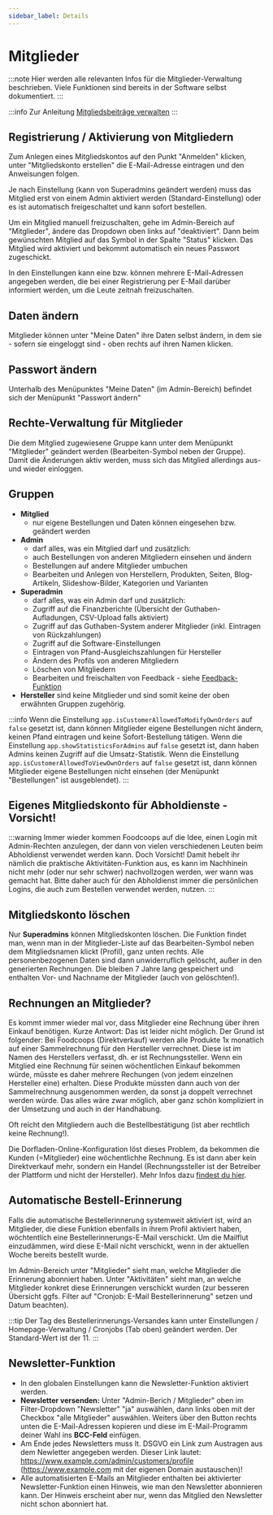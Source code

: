 ```yaml
---
sidebar_label: Details
---
```


# Mitglieder

:::note
Hier werden alle relevanten Infos für die Mitglieder-Verwaltung beschrieben. Viele Funktionen sind bereits in der Software selbst dokumentiert.
:::

:::info
Zur Anleitung [Mitgliedsbeiträge verwalten](/mitglieder/mitgliedsbeitraege)
:::

## Registrierung / Aktivierung von Mitgliedern

Zum Anlegen eines Mitgliedskontos auf den Punkt "Anmelden" klicken, unter "Mitgliedskonto erstellen" die E-Mail-Adresse eintragen und den Anweisungen folgen.

Je nach Einstellung (kann von Superadmins geändert werden) muss das Mitglied erst von einem Admin aktiviert werden (Standard-Einstellung) oder es ist automatisch freigeschaltet und kann sofort bestellen.

Um ein Mitglied manuell freizuschalten, gehe im Admin-Bereich auf "Mitglieder", ändere das Dropdown oben links auf "deaktiviert". Dann beim gewünschten Mitglied auf das Symbol in der Spalte "Status" klicken. Das Mitglied wird aktiviert und bekommt automatisch ein neues Passwort zugeschickt.

In den Einstellungen kann eine bzw. können mehrere E-Mail-Adressen angegeben werden, die bei einer Registrierung per E-Mail darüber informiert werden, um die Leute zeitnah freizuschalten.

## Daten ändern
Mitglieder können unter "Meine Daten" ihre Daten selbst ändern, in dem sie - sofern sie eingeloggt sind - oben rechts auf ihren Namen klicken.

## Passwort ändern
Unterhalb des Menüpunktes "Meine Daten" (im Admin-Bereich) befindet sich der Menüpunkt "Passwort ändern"

## Rechte-Verwaltung für Mitglieder
Die dem Mitglied zugewiesene Gruppe kann unter dem Menüpunkt "Mitglieder" geändert werden (Bearbeiten-Symbol neben der Gruppe). Damit die Änderungen aktiv werden, muss sich das Mitglied allerdings aus- und wieder einloggen.

## Gruppen
* **Mitglied**
  * nur eigene Bestellungen und Daten können eingesehen bzw. geändert werden
* **Admin**
  * darf alles, was ein Mitglied darf und zusätzlich:
  * auch Bestellungen von anderen Mitgliedern einsehen und ändern
  * Bestellungen auf andere Mitglieder umbuchen
  * Bearbeiten und Anlegen von Herstellern, Produkten, Seiten, Blog-Artikeln, Slideshow-Bilder, Kategorien und Varianten
* **Superadmin**
  * darf alles, was ein Admin darf und zusätzlich:
  * Zugriff auf die Finanzberichte (Übersicht der Guthaben-Aufladungen, CSV-Upload falls aktiviert)
  * Zugriff auf das Guthaben-System anderer Mitglieder (inkl. Eintragen von Rückzahlungen)
  * Zugriff auf die Software-Einstellungen
  * Eintragen von Pfand-Ausgleichszahlungen für Hersteller
  * Ändern des Profils von anderen Mitgliedern
  * Löschen von Mitgliedern
  * Bearbeiten und freischalten von Feedback - siehe [Feedback-Funktion](/diverses/user-feedback)
* **Hersteller** sind keine Mitglieder und sind somit keine der oben erwähnten Gruppen zugehörig.

:::info
Wenn die Einstellung `app.isCustomerAllowedToModifyOwnOrders` auf `false` gesetzt ist, dann können Mitglieder eigene Bestellungen nicht ändern, keinen Pfand eintragen und keine Sofort-Bestellung tätigen.
Wenn die Einstellung `app.showStatisticsForAdmins` auf `false` gesetzt ist, dann haben Admins keinen Zugriff auf die Umsatz-Statistik.
Wenn die Einstellung `app.isCustomerAllowedToViewOwnOrders` auf `false` gesetzt ist, dann können Mitglieder eigene Bestellungen nicht einsehen (der Menüpunkt "Bestellungen" ist ausgeblendet).
:::

## Eigenes Mitgliedskonto für Abholdienste - Vorsicht!

:::warning
Immer wieder kommen Foodcoops auf die Idee, einen Login mit Admin-Rechten anzulegen, der dann von vielen verschiedenen Leuten beim Abholdienst verwendet werden kann. Doch Vorsicht! Damit hebelt ihr nämlich die praktische Aktivitäten-Funktion aus, es kann im Nachhinein nicht mehr (oder nur sehr schwer) nachvollzogen werden, wer wann was gemacht hat. Bitte daher auch für den Abholdienst immer die persönlichen Logins, die auch zum Bestellen verwendet werden, nutzen.
:::

## Mitgliedskonto löschen
Nur **Superadmins** können Mitgliedskonten löschen. Die Funktion findet man, wenn man in der Mitglieder-Liste auf das Bearbeiten-Symbol neben dem Mitgliedsnamen klickt (Profil), ganz unten rechts. Alle personenbezogenen Daten sind dann unwiderruflich gelöscht, außer in den generierten Rechnungen. Die bleiben 7 Jahre lang gespeichert und enthalten Vor- und Nachname der Mitglieder (auch von gelöschten!).

## Rechnungen an Mitglieder?
Es kommt immer wieder mal vor, dass Mitglieder eine Rechnung über ihren Einkauf benötigen. Kurze Antwort: Das ist leider nicht möglich. Der Grund ist folgender: Bei Foodcoops (Direktverkauf) werden alle Produkte 1x monatlich auf einer Sammelrechnung für den Hersteller verrechnet. Diese ist im Namen des Herstellers verfasst, dh. er ist Rechnungssteller. Wenn ein Mitglied eine Rechnung für seinen wöchentlichen Einkauf bekommen würde, müsste es daher mehrere Rechungen (von jedem einzelnen Hersteller eine) erhalten. Diese Produkte müssten dann auch von der Sammelrechnung ausgenommen werden, da sonst ja doppelt verrechnet werden würde. Das alles wäre zwar möglich, aber ganz schön kompliziert in der Umsetzung und auch in der Handhabung.

Oft reicht den Mitgliedern auch die Bestellbestätigung (ist aber rechtlich keine Rechnung!).

Die Dorfladen-Online-Konfiguration löst dieses Problem, da bekommen die Kunden (=Mitglieder) eine wöchentlichhe Rechnung. Es ist dann aber kein Direktverkauf mehr, sondern ein Handel (Rechnungssteller ist der Betreiber der Plattform und nicht der Hersteller). Mehr Infos dazu [findest du hier](/dorfladen-online/).


## Automatische Bestell-Erinnerung
Falls die automatische Bestellerinnerung systemweit aktiviert ist, wird an Mitglieder, die diese Funktion ebenfalls in ihrem Profil aktiviert haben, wöchtentlich eine Bestellerinnerungs-E-Mail verschickt. Um die Mailflut einzudämmen, wird diese E-Mail nicht verschickt, wenn in der aktuellen Woche bereits bestellt wurde.

Im Admin-Bereich unter "Mitglieder" sieht man, welche Mitglieder die Erinnerung abonniert haben. Unter "Aktivitäten" sieht man, an welche Mitglieder konkret diese Erinnerungen verschickt wurden (zur besseren Übersicht ggfs. Filter auf "Cronjob: E-Mail Bestellerinnerung" setzen und Datum beachten).

:::tip
Der Tag des Bestellerinnerungs-Versandes kann unter Einstellungen / Homepage-Verwaltung / Cronjobs (Tab oben) geändert werden. Der Standard-Wert ist der 11.
:::

## Newsletter-Funktion

* In den globalen Einstellungen kann die Newsletter-Funktion aktiviert werden.
* **Newsletter versenden:** Unter "Admin-Berich / Mitglieder" oben im Filter-Dropdown "Newsletter" "ja" auswählen, dann links oben mit der Checkbox "alle Mitglieder" auswählen. Weiters über den Button rechts unten die E-Mail-Adressen kopieren und diese im E-Mail-Programm deiner Wahl ins **BCC-Feld** einfügen.
* Am Ende jedes Newsletters muss lt. DSGVO ein Link zum Austragen aus dem Newletter angegeben werden. Dieser Link lautet: https://www.example.com/admin/customers/profile (https://www.example.com mit der eigenen Domain austauschen)!
* Alle automatisierten E-Mails an Mitglieder enthalten bei aktivierter Newsletter-Funktion einen Hinweis, wie man den Newsletter abonnieren kann. Der Hinweis erscheint aber nur, wenn das Mitglied den Newsletter nicht schon abonniert hat.
